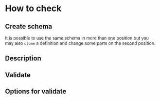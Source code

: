 # How to check


## Create schema

It is possible to use the same schema in more than one position but you may also
`clone` a definition and change some parts on the second position.


## Description


## Validate


## Options for validate
